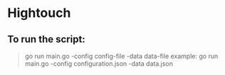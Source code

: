 # Hightouch

## To run the script:
 > go run main.go -config config-file -data data-file
example:
 > go run main.go -config configuration.json -data data.json